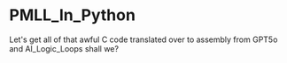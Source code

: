 # PMLL_In_Python
Let's get all of that awful C code translated over to assembly from GPT5o and AI_Logic_Loops shall we?
